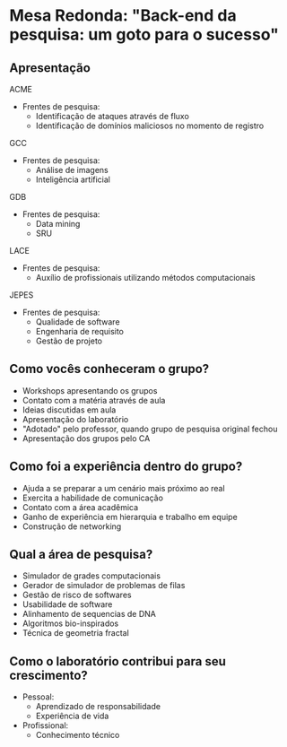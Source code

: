 # Mesa Redonda: "Back-end da pesquisa: um goto para o sucesso"

## Apresentação

ACME

* Frentes de pesquisa:
  * Identificação de ataques através de fluxo
  * Identificação de domínios maliciosos no momento de registro

GCC

* Frentes de pesquisa:
  * Análise de imagens
  * Inteligência artificial

GDB

* Frentes de pesquisa:
  * Data mining
  * SRU

LACE

* Frentes de pesquisa:
  * Auxílio de profissionais utilizando métodos computacionais

JEPES

* Frentes de pesquisa:
  * Qualidade de software
  * Engenharia de requisito
  * Gestão de projeto

## Como vocês conheceram o grupo?

* Workshops apresentando os grupos
* Contato com a matéria através de aula
* Ideias discutidas em aula
* Apresentação do laboratório
* "Adotado" pelo professor, quando grupo de pesquisa original fechou
* Apresentação dos grupos pelo CA

## Como foi a experiência dentro do grupo?

* Ajuda a se preparar a um cenário mais próximo ao real
* Exercita a habilidade de comunicação
* Contato com a área acadêmica
* Ganho de experiência em hierarquia e trabalho em equipe
* Construção de networking

## Qual a área de pesquisa?

* Simulador de grades computacionais
* Gerador de simulador de problemas de filas
* Gestão de risco de softwares
* Usabilidade de software
* Alinhamento de sequencias de DNA
* Algoritmos bio-inspirados
* Técnica de geometria fractal

## Como o laboratório contribui para seu crescimento?

* Pessoal:
  * Aprendizado de responsabilidade
  * Experiência de vida
* Profissional:
  * Conhecimento técnico